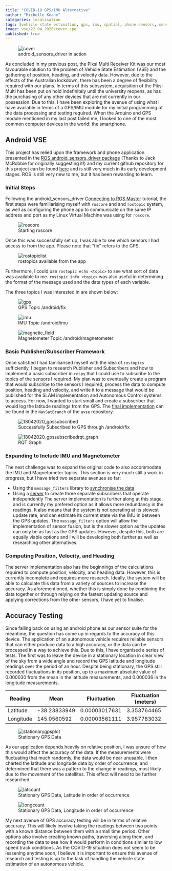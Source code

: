 ```yaml
---
title: "COVID-19 GPS/IMU Alternative"
author: "Michelle Keane"
categories: localisation
tags: [vehicle state estimation, gps, imu, spatial, phone sensors, sensors]
image: vse/22_04_2020/cover.jpg
published: true
---
```


<figure>
  <img src="/assets/img/vse/22_04_2020/cover.jgp" alt="cover"/>
  <figcaption>android_sensors_driver in action</figcaption>
</figure>

As concluded in my previous post, the Piksi Multi Receiver Kit was our most favourable solution to the problem of Vehicle State Estimation (VSE) and the gathering of position, heading, and velocity data. However, due to the effects of the Australian lockdown, there has been a degree of flexibility required with our plans. In terms of this subsystem, acquisition of the Piksi Multi has been put on hold indefinitely until the university reopens, as has the purchasing of any other devices that are not currently in our possession. Due to this, I have been exploring the avenue of using what I have available in terms of a GPS/IMU module for my initial programming of the data processing and testing required. When the Arduino and GPS module mentioned in my last post failed me, I looked to one of the most common computer devices in the world: the smartphone.

## Android VSE
This project has relied upon the framework and phone application presented in the [ROS android_sensors_driver package](http://wiki.ros.org/android_sensors_driver "ROS: android_sensors_driver") (Thanks to Jack McRobbie for originally suggesting it!) and my current github repository for this project can be found [here](https://github.com/mfkeane/avse.git) and is still very much in its early development stages. ROS is still very new to me, but it has been rewarding to learn.

### Initial Steps
Following the android_sensors_driver [Connecting to ROS Master](http://wiki.ros.org/android_sensors_driver/Tutorials/Connecting%20to%20a%20ROS%20Master) tutorial, the first steps were familiarising myself with `roscore` and and `rostopic` system, as well as configuring the phone app to communicate on the same IP address and port as my Linux Virtual Machine was using for `roscore`.

<figure>
  <img src="/assets/img/vse/22_04_2020/roscore.JPG" alt="roscore"/>
  <figcaption>Starting roscore</figcaption>
</figure>

Once this was successfully set up, I was able to see which sensors I had access to from the app. Please note that “fix” refers to the GPS.

<figure>
  <img src="/assets/img/vse/22_04_2020/rostopiclist.JPG" alt="rostopiclist"/>
  <figcaption>rostopics available from the app</figcaption>
</figure>

Furthermore, I could use `rostopic echo <topic>` to see what sort of data was available to me. `rostopic info <topic>` was also useful in determining the format of the message used and the data types of each variable.

The three topics I was interested in are shown below:

<figure>
  <img src="/assets/img/vse/22_04_2020/gps.JPG" alt="gps"/>
  <figcaption>GPS Topic /android/fix</figcaption>
</figure>

<figure>
  <img src="/assets/img/vse/22_04_2020/imu.JPG" alt="imu"/>
  <figcaption>IMU Topic /android/imu</figcaption>
</figure>

<figure>
  <img src="/assets/img/vse/22_04_2020/magnetic_field.JPG" alt="magnetic_field"/>
  <figcaption>Magnetometer Topic /android/magnetometer</figcaption>
</figure>

### Basic Publisher/Subscriber Framework
Once satisfied I had familiarised myself with the idea of `rostopics` sufficiently, I began to research Publisher and Subscribers and how to implement a basic subscriber in `rospy` that I could use to subscribe to the topics of the sensors I required. My plan was to eventually create a program that would subscribe to the sensors I required, process the data to compute position, heading and velocity, and write it to a message that would be published for the SLAM implementation and Autonomous Control systems to access. For now, I wanted to start small and create a subscriber that would log the latitude readings from the GPS. The [final implementation](https://github.com/mfkeane/avse/blob/NavSatFix/avse/src/avse_playground/gpslistener.py) can be found in the `NavSatBranch` of the `avse` repository.

<figure>
  <img src="/assets/img/vse/22_04_2020/18042020_gpssubscribed.JPG" alt="18042020_gpssubscribed"/>
  <figcaption>Successfully Subscribed to GPS through /android/fix</figcaption>
</figure>

<figure>
  <img src="/assets/img/vse/22_04_2020/18042020_gpssubscribedrqt_graph.JPG" alt="18042020_gpssubscribedrqt_graph"/>
  <figcaption>RQT Graph</figcaption>
</figure>

### Expanding to Include IMU and Magnetometer
The next challenge was to expand the original code to also accommodate the IMU and Magnetometer topics. This section is very much still a work in progress, but I have tried two separate avenues so far:
* Using the `message_filters` library to [synchronise the data](https://github.com/mfkeane/avse/blob/computevse_sub_trials/avse/src/avse_playground/messagelistener.py)
* Using a [server](https://github.com/mfkeane/avse/blob/computevse_sub_trials/avse/src/avse_playground/serverlistener.py) to create three separate subscribers that operate independently
The server implementation is further along at this stage, and is currently my prefered option as it allows more redundancy in the readings. It also means that the system is not operating at its slowest update rate, and can estimate its current state via the IMU in between the GPS updates. 
The `message_filters` option will allow the implementation of sensor fusion, but is the slower option as the updates can only be as fast as the GPS updates.
However, despite this, both are equally viable options and I will be developing both further as well as researching other alternatives.

### Computing Position, Velocity, and Heading
The server implementation also has the beginnings of the calculations required to compute position, velocity, and heading data. However, this is currently incomplete and requires more research. Ideally, the system will be able to calculate this data from a variety of sources to increase the accuracy. As aforementioned, whether this is simply done by combining the data together or through relying on the fastest updating source and applying corrections from the other sensors, I have yet to finalise.

## Accuracy Testing 
Since falling back on using an android phone as our sensor suite for the meantime, the question has come up in regards to the accuracy of this device. The application of an autonomous vehicle requires reliable sensors that can either produce data to a high accuracy, or the data can be processed in a way to achieve this. Due to this, I have organised a series of tests. The first was to leave the device in a stationary location in clear view of the sky from a wide angle and record the GPS latitude and longitude readings over the period of an hour. Despite being stationary, the GPS still recorded fluctuations in its position, up to a maximum absolute value of 0.000030 from the mean in the latitude measurements, and 0.000036 in the longitude measurements. 

| Reading | Mean | Fluctuation | Fluctuation (meters) |
|---------|------|-------------|-----------------|
|Latitude | -38.23833949 | 0.00003017631 | 3.353764465 |
|Longitude| 145.0560592  | 0.00003561111 | 3.957783032 |

<figure>
  <img src="/assets/img/vse/22_04_2020/stationarygpsplot.JPG" alt="stationarygpsplot"/>
  <figcaption>Stationary GPS Data</figcaption>
</figure>

As our application depends heavily on relative position, I was unsure of how this would affect the accuracy of the data. If the measurements were fluctuating that much randomly, the data would be near unusable. I then charted the latitude and longitude data by order of occurrence, and determined that there was a pattern to the change in readings, most likely due to the movement of the satellites. This effect will need to be further researched.

<figure>
  <img src="/assets/img/vse/22_04_2020/latcount.JPG" alt="latcount"/>
  <figcaption>Stationary GPS Data, Latitude in order of occurrence</figcaption>
</figure>

<figure>
  <img src="/assets/img/vse/22_04_2020/longcount.JPG" alt="longcount"/>
  <figcaption>Stationary GPS Data, Longitude in order of occurrence</figcaption>
</figure>

My next avenue of GPS accuracy testing will be in terms of relative accuracy. This will likely involve taking the readings between two points with a known distance between them with a small time period. Other options also involve creating known paths, traversing along them, and recording the data to see how it would perform in conditions similar to low speed track conditions. As the COVID-19 situation does not seem to be lessening anytime soon, I believe it is important to ensure this avenue of research and testing is up to the task of handling the vehicle state estimation of an autonomous vehicle.





